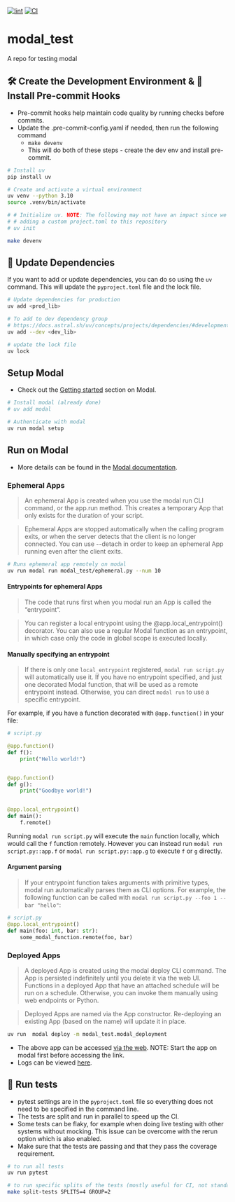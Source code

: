[![lint](https://github.com/ngupta23/modal_test/actions/workflows/lint.yaml/badge.svg)](https://github.com/ngupta23/modal_test/actions/workflows/lint.yaml)
[![CI](https://github.com/ngupta23/modal_test/actions/workflows/ci.yaml/badge.svg)](https://github.com/ngupta23/modal_test/actions/workflows/ci.yaml)

# modal_test
A repo for testing modal

## 🛠️ Create the Development Environment & 🔧 Install Pre-commit Hooks

* Pre-commit hooks help maintain code quality by running checks before commits.
* Update the .pre-commit-config.yaml if needed, then run the following command
  * `make devenv`
  * This will do both of these steps - create the dev env and install pre-commit.

```bash
# Install uv
pip install uv

# Create and activate a virtual environment
uv venv --python 3.10
source .venv/bin/activate

# # Initialize uv. NOTE: The following may not have an impact since we are already
# # adding a custom project.toml to this repository
# uv init

make devenv
```

## 🔄 Update Dependencies

If you want to add or update dependencies, you can do so using the `uv` command. This will update the `pyproject.toml` file and the lock file.

```bash
# Update dependencies for production
uv add <prod_lib>

# To add to dev dependency group
# https://docs.astral.sh/uv/concepts/projects/dependencies/#development-dependencies
uv add --dev <dev_lib>

# update the lock file
uv lock
```

## Setup Modal

* Check out the [Getting started](https://modal.com/docs/guide) section on Modal.

```bash
# Install modal (already done)
# uv add modal

# Authenticate with modal
uv run modal setup
```

## Run on Modal

* More details can be found in the [Modal documentation](https://modal.com/docs/guide/apps).

### Ephemeral Apps

> An ephemeral App is created when you use the modal run CLI command, or the app.run method. This creates a temporary App that only exists for the duration of your script.

> Ephemeral Apps are stopped automatically when the calling program exits, or when the server detects that the client is no longer connected. You can use --detach in order to keep an ephemeral App running even after the client exits.

```bash
# Runs ephemeral app remotely on modal
uv run modal run modal_test/ephemeral.py --num 10
```

#### Entrypoints for ephemeral Apps

> The code that runs first when you modal run an App is called the “entrypoint”.

> You can register a local entrypoint using the @app.local_entrypoint() decorator. You can also use a regular Modal function as an entrypoint, in which case only the code in global scope is executed locally.

#### Manually specifying an entrypoint

> If there is only one `local_entrypoint` registered, `modal run script.py` will automatically use it. If you have no entrypoint specified, and just one decorated Modal function, that will be used as a remote entrypoint instead. Otherwise, you can direct `modal run` to use a specific entrypoint.

For example, if you have a function decorated with `@app.function()` in your file:

```python
# script.py

@app.function()
def f():
    print("Hello world!")


@app.function()
def g():
    print("Goodbye world!")


@app.local_entrypoint()
def main():
    f.remote()
```

Running `modal run script.py` will execute the `main` function locally, which would call the `f` function remotely. However you can instead run `modal run script.py::app.f` or `modal run script.py::app.g` to execute `f` or `g` directly.


#### Argument parsing

> If your entrypoint function takes arguments with primitive types, modal run automatically parses them as CLI options. For example, the following function can be called with `modal run script.py --foo 1 --bar "hello"`:

```python
# script.py
@app.local_entrypoint()
def main(foo: int, bar: str):
    some_modal_function.remote(foo, bar)
```

### Deployed Apps

> A deployed App is created using the modal deploy CLI command. The App is persisted indefinitely until you delete it via the web UI. Functions in a deployed App that have an attached schedule will be run on a schedule. Otherwise, you can invoke them manually using web endpoints or Python.

> Deployed Apps are named via the App constructor. Re-deploying an existing App (based on the name) will update it in place.

```bash
uv run  modal deploy -m modal_test.modal_deployment
```

* The above app can be accessed [via the web](https://ngupta23--fastapi-hello-app-fastapi-app.modal.run/). NOTE: Start the app on modal first before accessing the link.
* Logs can be viewed [here](https://modal.com/apps/ngupta23/main/deployed/fastapi-hello-app).


## 🏃 Run tests

* pytest settings are in the `pyproject.toml` file so everything does not need to be specified in the command line.
* The tests are split and run in parallel to speed up the CI.
* Some tests can be flaky, for example when doing live testing with other systems without mocking. This issue can be overcome with the rerun option which is also enabled.
* Make sure that the tests are passing and that they pass the coverage requirement.

```bash
# to run all tests
uv run pytest

# to run specific splits of the tests (mostly useful for CI, not standalone).
make split-tests SPLITS=4 GROUP=2
```